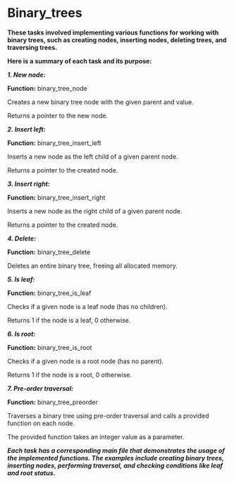 # Binary_trees
**These tasks involved implementing various functions for working with binary trees, such as creating nodes, inserting nodes, deleting trees, and traversing trees.**

**Here is a summary of each task and its purpose:**

***1. New node:***

**Function:** binary_tree_node

Creates a new binary tree node with the given parent and value.

Returns a pointer to the new node.

***2. Insert left:***

**Function:** binary_tree_insert_left

Inserts a new node as the left child of a given parent node.

Returns a pointer to the created node.

***3. Insert right:***

**Function:** binary_tree_insert_right

Inserts a new node as the right child of a given parent node.

Returns a pointer to the created node.

***4. Delete:***

**Function:** binary_tree_delete

Deletes an entire binary tree, freeing all allocated memory.

***5. Is leaf:***

**Function:** binary_tree_is_leaf

Checks if a given node is a leaf node (has no children).

Returns 1 if the node is a leaf, 0 otherwise.

***6. Is root:***

**Function:** binary_tree_is_root

Checks if a given node is a root node (has no parent).

Returns 1 if the node is a root, 0 otherwise.

***7. Pre-order traversal:***

**Function:** binary_tree_preorder

Traverses a binary tree using pre-order traversal and calls a provided function on each node.

The provided function takes an integer value as a parameter.

***Each task has a corresponding main file that demonstrates the usage of the implemented functions. The examples include creating binary trees, inserting nodes, performing traversal, and checking conditions like leaf and root status.***
